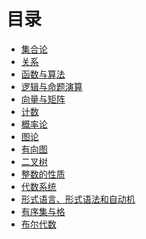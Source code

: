 # 目录

  - [集合论](set-theory/readme.md)
  - [关系](relations/readme.md)
  - [函数与算法](functions/readme.md)
  - [逻辑与命题演算](logic-and-proposition/readme.md)
  - [向量与矩阵](vector-and-matrix/readme.md)
  - [计数](counting/readme.md)
  - [概率论](probability/readme.md)
  - [图论](graph-theory/readme.md)
  - [有向图]()
  - [二叉树](binary-tree/readme.md)
  - [整数的性质](properties-of-the-integers/readme.md)
  - [代数系统](algebra/readme.md)
  - [形式语言、形式语法和自动机](languages-automata-grammars/readme.md)
  - [有序集与格]()
  - [布尔代数](boolean-algebra/readme.md)
